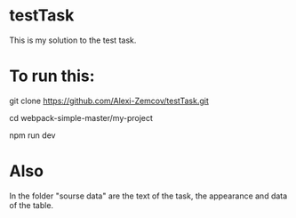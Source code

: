 # testTask

This is my solution to the test task.

# To run this:

git clone https://github.com/Alexi-Zemcov/testTask.git

cd webpack-simple-master/my-project

npm run dev

# Also

In the folder "sourse data" are the text of the task, the appearance and data of the table.
